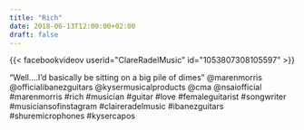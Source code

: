 ```yaml
---
title: "Rich"
date: 2018-06-13T12:00:00+02:00
draft: false
---
```


{{< facebookvideov userid="ClareRadelMusic" id="1053807308105597" >}}

“Well....I’d basically be sitting on a big pile of dimes” @marenmorris @officialibanezguitars @kysermusicalproducts @cma @nsaiofficial
#marenmorris #rich #musician #guitar #love #femaleguitarist #songwriter #musiciansofinstagram #claireradelmusic #ibanezguitars #shuremicrophones #kysercapos